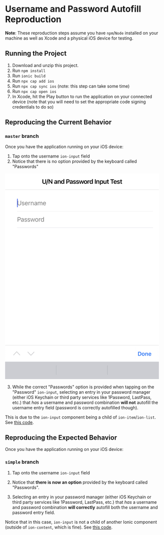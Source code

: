 # Username and Password Autofill Reproduction

**Note**: These reproduction steps assume you have `npm`/`Node` installed on your machine as well as Xcode and a physical iOS device for testing.

## Running the Project

1. Download and unzip this project.
2. Run `npm install`
3. Run `ionic build`
4. Run `npx cap add ios`
5. Run `npx cap sync ios` (note: this step can take some time)
6. Run `npx cap open ios`
7. In Xcode, hit the Play button to run the application on your connected device (note that you will need to set the appropriate code signing credentials to do so)

## Reproducing the Current Behavior

### `master` branch
Once you have the application running on your iOS device:

1. Tap onto the username `ion-input` field
2. Notice that there is no option provided by the keyboard called "Passwords"

![](./username_selected.jpeg)

3. While the correct "Passwords" option is provided when tapping on the "Password" `ion-input`, selecting an entry in your password manager (either iOS Keychain or third party services like 1Password, LastPass, etc.) that *has* a username and password combination **will not** autofill the username entry field (password is correctly autofilled though).

This is due to the `ion-input` component being a child of `ion-item`/`ion-list`. See [this code](https://github.com/bryplano/UsernameRepro/blob/master/src/app/home/home.page.html#L12).

## Reproducing the Expected Behavior

Once you have the application running on your iOS device:

### `simple` branch

1. Tap onto the username `ion-input` field
2. Notice that **there is now an option** provided by the keyboard called "Passwords".

3. Selecting an entry in your password manager (either iOS Keychain or third party services like 1Password, LastPass, etc.) that *has* a username and password combination **will correctly** autofill both the username and password entry field.

Notice that in this case, `ion-input` is not a child of another Ionic component (outside of `ion-content`, which is fine). See [this code](https://github.com/bryplano/UsernameRepro/blob/simple/src/app/home/home.page.html#L10).